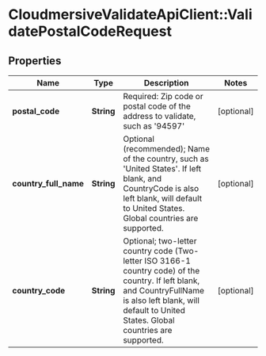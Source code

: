 # CloudmersiveValidateApiClient::ValidatePostalCodeRequest

## Properties
Name | Type | Description | Notes
------------ | ------------- | ------------- | -------------
**postal_code** | **String** | Required: Zip code or postal code of the address to validate, such as &#39;94597&#39; | [optional] 
**country_full_name** | **String** | Optional (recommended); Name of the country, such as &#39;United States&#39;.  If left blank, and CountryCode is also left blank, will default to United States.  Global countries are supported. | [optional] 
**country_code** | **String** | Optional; two-letter country code (Two-letter ISO 3166-1 country code) of the country.  If left blank, and CountryFullName is also left blank, will default to United States.  Global countries are supported. | [optional] 


